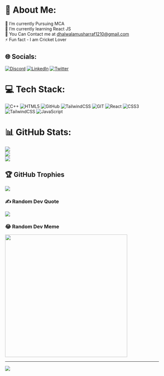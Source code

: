 # 💫 About Me:
🔭 I’m currently Pursuing MCA<br>🌱 I’m currently learning React JS<br>💬 You Can Contact me at dhalwalamusharraf1210@gmail.com<br>⚡ Fun fact - I am Cricket Lover 


## 🌐 Socials:
[![Discord](https://img.shields.io/badge/Discord-%237289DA.svg?logo=discord&logoColor=white)](https://discord.gg/793868732799516703) [![LinkedIn](https://img.shields.io/badge/LinkedIn-%230077B5.svg?logo=linkedin&logoColor=white)](https://linkedin.com/in/www.linkedin.com/in/musharraf-dhalwala-web-developer-msu-mca) [![Twitter](https://img.shields.io/badge/Twitter-%231DA1F2.svg?logo=Twitter&logoColor=white)](https://twitter.com/https://twitter.com/i_m_musharraf) 

# 💻 Tech Stack:
![C++](https://img.shields.io/badge/c++-%2300599C.svg?style=flat&logo=c%2B%2B&logoColor=white) ![HTML5](https://img.shields.io/badge/html5-%23E34F26.svg?style=flat&logo=html5&logoColor=white) ![GitHub](https://img.shields.io/badge/GitHub-%23121011.svg?style=flat&logo=github&logoColor=white) ![TailwindCSS](https://img.shields.io/badge/tailwindcss-%2338B2AC.svg?style=flat&logo=tailwind-css&logoColor=white) ![GIT](https://img.shields.io/badge/Git-fc6d26?style=flat&logo=git&logoColor=white) ![React](https://img.shields.io/badge/react-%2320232a.svg?style=flat&logo=react&logoColor=%2361DAFB) ![CSS3](https://img.shields.io/badge/css3-%231572B6.svg?style=flat&logo=css3&logoColor=white) ![TailwindCSS](https://img.shields.io/badge/tailwindcss-%2338B2AC.svg?style=flat&logo=tailwind-css&logoColor=white) ![JavaScript](https://img.shields.io/badge/javascript-%23323330.svg?style=flat&logo=javascript&logoColor=%23F7DF1E)
# 📊 GitHub Stats:
![](https://github-readme-stats.vercel.app/api?username=mush18&theme=dracula&hide_border=false&include_all_commits=true&count_private=false)<br/>
![](https://github-readme-streak-stats.herokuapp.com/?user=mush18&theme=dracula&hide_border=false)<br/>
![](https://github-readme-stats.vercel.app/api/top-langs/?username=mush18&theme=dracula&hide_border=false&include_all_commits=true&count_private=false&layout=compact)

## 🏆 GitHub Trophies
![](https://github-profile-trophy.vercel.app/?username=mush18&theme=radical&no-frame=false&no-bg=true&margin-w=4)

### ✍️ Random Dev Quote
![](https://quotes-github-readme.vercel.app/api?type=horizontal&theme=radical)

### 😂 Random Dev Meme
<img src='https://randommeme-five.vercel.app/' style="height: 400px;"/>

---
[![](https://visitcount.itsvg.in/api?id=mush18&icon=5&color=0)](https://visitcount.itsvg.in)

<!-- Proudly created with GPRM ( https://gprm.itsvg.in ) -->
